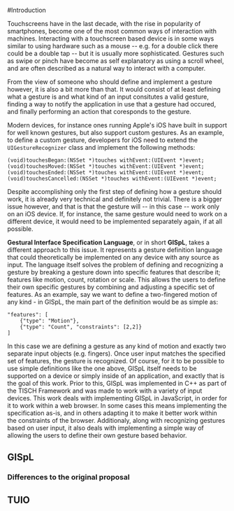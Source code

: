 #Introduction

Touchscreens have in the last decade, with the rise in popularity of smartphones, become one of the most common ways of interaction with machines. Interacting with a touchscreen based device is in some ways similar to using hardware such as a mouse -- e.g. for a double click there could be a double tap -- but it is usually more sophisticated. Gestures such as swipe or pinch have become as self explanatory as using a scroll wheel, and are often described as a natural way to interact with a computer.

From the view of someone who should define and implement a gesture however, it is also a bit more than that. It would consist of at least defining what a gesture is and what kind of an input consitutes a valid gesture, finding a way to notify the application in use that a gesture had occured, and finally performing an action that coresponds to the gesture.

Modern devices, for instance ones running Apple's iOS have built in support for well known gestures, but also support custom gestures. As an example, to define a custom gesture, developers for iOS need to extend the `UIGestureRecognizer` class and implement the following methods:
    
    (void)touchesBegan:(NSSet *)touches withEvent:(UIEvent *)event;
    (void)touchesMoved:(NSSet *)touches withEvent:(UIEvent *)event;
    (void)touchesEnded:(NSSet *)touches withEvent:(UIEvent *)event;
    (void)touchesCancelled:(NSSet *)touches withEvent:(UIEvent *)event;

Despite accomplishing only the first step of defining how a gesture should work, it is already very technical and definitely not trivial. There is a bigger issue however, and that is that the gesture will -- in this case -- work only on an iOS device. If, for instance, the same gesture would need to work on a different device, it would need to be implemented separately again, if at all possible.

**Gestural Interface Specification Language**, or in short **GISpL**, takes a different approach to this issue. It represents a gesture definition language that could theoretically be implemented on any device with any source as input. The language itself solves the problem of defining and recognizing a gesture by breaking a gesture down into specific features that describe it; features like motion, count, rotation or scale. This allows the users to define their own specific gestures by combining and adjusting a specific set of features. As an example, say we want to define a two-fingered motion of any kind - in GISpL, the main part of the definition would be as simple as:

    "features": [
        {"type": "Motion"},
        {"type": "Count", "constraints": [2,2]}
    ]

In this case we are defining a gesture as any kind of motion and exactly two separate input objects (e.g. fingers). Once user input matches the specified set of features, the gesture is recognized. Of course, for it to be possible to use simple definitions like the one above, GISpL itself needs to be supported on a device or simply inside of an application, and exactly that is the goal of this work. Prior to this, GISpL was implemented in C++ as part of the TISCH Framework and was made to work with a variety of input devices. This work deals with implementing GISpL in JavaScript, in order for it to work within a web browser. In some cases this means implementing the specification as-is, and in others adapting it to make it better work within the constraints of the browser. Additionaly, along with recognizing gestures based on user input, it also deals with implementing a simple way of allowing the users to define their own gesture based behavior.

## GISpL
### Differences to the original proposal
## TUIO